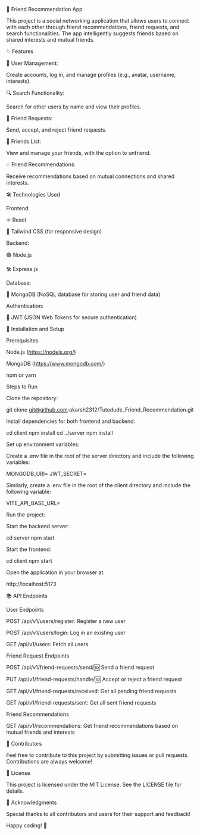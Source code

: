 🚀 Friend Recommendation App

This project is a social networking application that allows users to connect with each other through friend recommendations, friend requests, and search functionalities. The app intelligently suggests friends based on shared interests and mutual friends.

✨ Features

👤 User Management:

Create accounts, log in, and manage profiles (e.g., avatar, username, interests).

🔍 Search Functionality:

Search for other users by name and view their profiles.

🤝 Friend Requests:

Send, accept, and reject friend requests.

📜 Friends List:

View and manage your friends, with the option to unfriend.

💡 Friend Recommendations:

Receive recommendations based on mutual connections and shared interests.

🛠 Technologies Used

Frontend:

⚛️ React

🎨 Tailwind CSS (for responsive design)

Backend:

🟢 Node.js

🛠 Express.js

Database:

🍃 MongoDB (NoSQL database for storing user and friend data)

Authentication:

🔐 JWT (JSON Web Tokens for secure authentication)

🚀 Installation and Setup

Prerequisites

Node.js (https://nodejs.org/)

MongoDB (https://www.mongodb.com/)

npm or yarn

Steps to Run

Clone the repository:

git clone git@github.com:akarsh2312/Tutedude_Friend_Recommendation.git

Install dependencies for both frontend and backend:

cd client
npm install
cd ../server
npm install

Set up environment variables:

Create a .env file in the root of the server directory and include the following variables:

MONGODB_URI=<Your MongoDB URI>
JWT_SECRET=<Your JWT secret key>

Similarly, create a .env file in the root of the client directory and include the following variable:

VITE_API_BASE_URL=<Your backend URL>

Run the project:

Start the backend server:

cd server
npm start

Start the frontend:

cd client
npm start

Open the application in your browser at:

http://localhost:5173

📚 API Endpoints

User Endpoints

POST /api/v1/users/register: Register a new user

POST /api/v1/users/login: Log in an existing user

GET /api/v1/users: Fetch all users

Friend Request Endpoints

POST /api/v1/friend-requests/send/:id: Send a friend request

PUT /api/v1/friend-requests/handle/:id: Accept or reject a friend request

GET /api/v1/friend-requests/received: Get all pending friend requests

GET /api/v1/friend-requests/sent: Get all sent friend requests

Friend Recommendations

GET /api/v1/recommendations: Get friend recommendations based on mutual friends and interests

👥 Contributors

Feel free to contribute to this project by submitting issues or pull requests. Contributions are always welcome!

📄 License

This project is licensed under the MIT License. See the LICENSE file for details.

🌟 Acknowledgments

Special thanks to all contributors and users for their support and feedback!

Happy coding! 🎉

